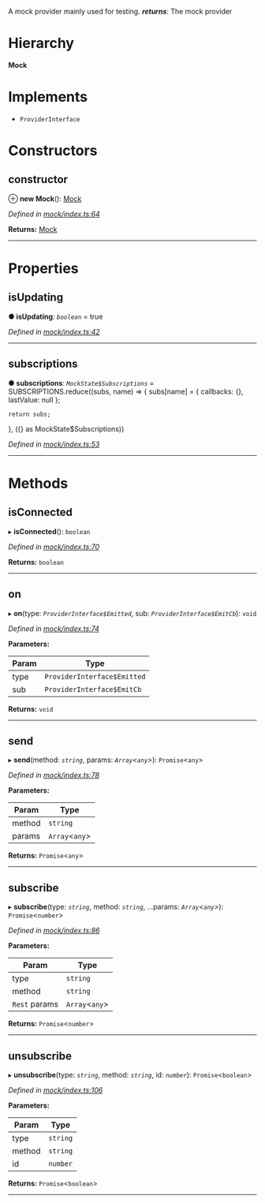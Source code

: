 

A mock provider mainly used for testing.
*__returns__*: The mock provider

# Hierarchy

**Mock**

# Implements

* `ProviderInterface`

# Constructors

<a id="constructor"></a>

##  constructor

⊕ **new Mock**(): [Mock](_mock_index_.mock.md)

*Defined in [mock/index.ts:64](https://github.com/polkadot-js/api/blob/ba4f6ac/packages/rpc-provider/src/mock/index.ts#L64)*

**Returns:** [Mock](_mock_index_.mock.md)

___

# Properties

<a id="isupdating"></a>

##  isUpdating

**● isUpdating**: *`boolean`* = true

*Defined in [mock/index.ts:42](https://github.com/polkadot-js/api/blob/ba4f6ac/packages/rpc-provider/src/mock/index.ts#L42)*

___
<a id="subscriptions"></a>

##  subscriptions

**● subscriptions**: *`MockState$Subscriptions`* =  SUBSCRIPTIONS.reduce((subs, name) => {
    subs[name] = {
      callbacks: {},
      lastValue: null
    };

    return subs;
  }, ({} as MockState$Subscriptions))

*Defined in [mock/index.ts:53](https://github.com/polkadot-js/api/blob/ba4f6ac/packages/rpc-provider/src/mock/index.ts#L53)*

___

# Methods

<a id="isconnected"></a>

##  isConnected

▸ **isConnected**(): `boolean`

*Defined in [mock/index.ts:70](https://github.com/polkadot-js/api/blob/ba4f6ac/packages/rpc-provider/src/mock/index.ts#L70)*

**Returns:** `boolean`

___
<a id="on"></a>

##  on

▸ **on**(type: *`ProviderInterface$Emitted`*, sub: *`ProviderInterface$EmitCb`*): `void`

*Defined in [mock/index.ts:74](https://github.com/polkadot-js/api/blob/ba4f6ac/packages/rpc-provider/src/mock/index.ts#L74)*

**Parameters:**

| Param | Type |
| ------ | ------ |
| type | `ProviderInterface$Emitted` |
| sub | `ProviderInterface$EmitCb` |

**Returns:** `void`

___
<a id="send"></a>

##  send

▸ **send**(method: *`string`*, params: *`Array`<`any`>*): `Promise`<`any`>

*Defined in [mock/index.ts:78](https://github.com/polkadot-js/api/blob/ba4f6ac/packages/rpc-provider/src/mock/index.ts#L78)*

**Parameters:**

| Param | Type |
| ------ | ------ |
| method | `string` |
| params | `Array`<`any`> |

**Returns:** `Promise`<`any`>

___
<a id="subscribe"></a>

##  subscribe

▸ **subscribe**(type: *`string`*, method: *`string`*, ...params: *`Array`<`any`>*): `Promise`<`number`>

*Defined in [mock/index.ts:86](https://github.com/polkadot-js/api/blob/ba4f6ac/packages/rpc-provider/src/mock/index.ts#L86)*

**Parameters:**

| Param | Type |
| ------ | ------ |
| type | `string` |
| method | `string` |
| `Rest` params | `Array`<`any`> |

**Returns:** `Promise`<`number`>

___
<a id="unsubscribe"></a>

##  unsubscribe

▸ **unsubscribe**(type: *`string`*, method: *`string`*, id: *`number`*): `Promise`<`boolean`>

*Defined in [mock/index.ts:106](https://github.com/polkadot-js/api/blob/ba4f6ac/packages/rpc-provider/src/mock/index.ts#L106)*

**Parameters:**

| Param | Type |
| ------ | ------ |
| type | `string` |
| method | `string` |
| id | `number` |

**Returns:** `Promise`<`boolean`>

___

